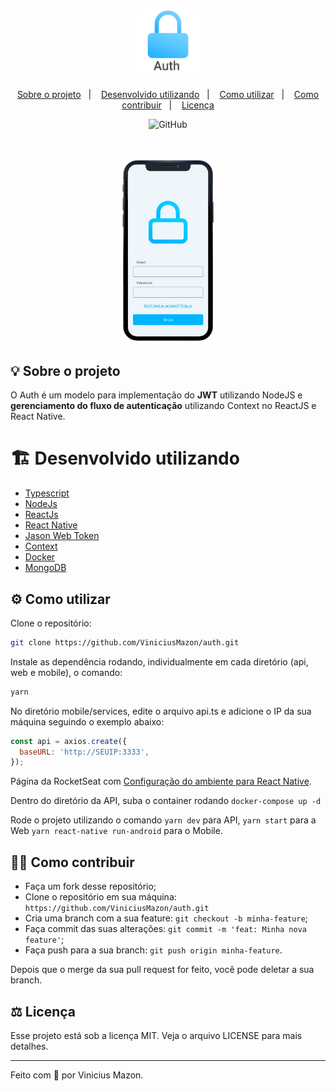 <h1 align="center">
    <img alt="Auth" title="Auth" src="docs/logo.png"  width="20%"/>
</h1>
<p align="center">
  <a href="#-sobre-o-projeto">Sobre o projeto</a>&nbsp;&nbsp;&nbsp;|&nbsp;&nbsp;&nbsp;
  <a href="#-desenvolvido-utilizando">Desenvolvido utilizando</a>&nbsp;&nbsp;&nbsp;|&nbsp;&nbsp;&nbsp;
  <a href="#-como-utilizar">Como utilizar</a>&nbsp;&nbsp;&nbsp;|&nbsp;&nbsp;&nbsp;
  <a href="#-como-contribuir">Como contribuir</a>&nbsp;&nbsp;&nbsp;|&nbsp;&nbsp;&nbsp;
  <a href="#-licença">Licença</a>
</p>
<p align="center">
	<img alt="GitHub" src="">
</p>

</br>

<p align="center">
  <img alt="Auth" src="docs/mobile.png" width="30%">
</p>








## 💡 Sobre o projeto

O Auth é um modelo para implementação do **JWT** utilizando NodeJS e **gerenciamento do fluxo de autenticação** utilizando Context no ReactJS e React Native.



# 🏗️ Desenvolvido utilizando

* [Typescript](https://www.typescriptlang.org)
* [NodeJs](https://nodejs.org/en/)
* [ReactJs](https://reactjs.org)
* [React Native](https://reactnative.dev)
* [Jason Web Token](https://jwt.io)
* [Context](https://pt-br.reactjs.org/docs/context.html)
* [Docker](https://www.docker.com)
* [MongoDB](https://www.mongodb.com)



## ⚙️ Como utilizar

Clone o repositório:

```bash
git clone https://github.com/ViniciusMazon/auth.git
```

Instale as dependência rodando, individualmente em cada diretório (api, web e mobile), o comando: 

```bash
yarn
```


No diretório mobile/services, edite o arquivo api.ts e adicione o IP da sua máquina seguindo o exemplo abaixo:

```javascript
const api = axios.create({
  baseURL: 'http://SEUIP:3333',
});
```

Página da RocketSeat com [Configuração do ambiente para React Native](https://react-native.rocketseat.dev).

Dentro do diretório da API, suba o container rodando `docker-compose up -d`

Rode o projeto utilizando o comando ``yarn dev`` para API, ``yarn start`` para a Web `yarn react-native run-android` para o Mobile.



## 🖖🏻 Como contribuir

- Faça um fork desse repositório;
- Clone o repositório em sua máquina: `https://github.com/ViniciusMazon/auth.git`
- Cria uma branch com a sua feature: `git checkout -b minha-feature`;
- Faça commit das suas alterações: `git commit -m 'feat: Minha nova feature'`;
- Faça push para a sua branch: `git push origin minha-feature`.

Depois que o merge da sua pull request for feito, você pode deletar a sua branch.



## ⚖️ Licença

Esse projeto está sob a licença MIT. Veja o arquivo LICENSE para mais detalhes.



---

Feito com 🖤 por Vinicius Mazon.